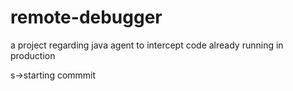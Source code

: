 # remote-debugger
a project regarding java agent to intercept code already running in production

s->starting commmit
